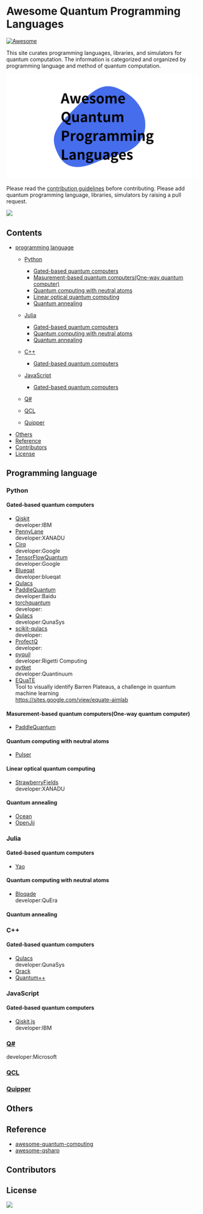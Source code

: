 # Awesome Quantum Programming Languages

[![Awesome](https://cdn.rawgit.com/sindresorhus/awesome/d7305f38d29fed78fa85652e3a63e154dd8e8829/media/badge.svg)](https://github.com/sindresorhus/awesome)

This site curates programming languages, libraries, and simulators for quantum computation. The information is categorized and organized by programming language and method of quantum computation.  

![logo](image/aqpl_logo4.png)  

Please read the [contribution guidelines](https://github.com/fuyu-quant/awesome-quantum-programming-languages/blob/main/contributing.md) before contributing. Please add quantum programming language, libraries, simulators by raising a pull request.


<a href="https://gitlab.com/nexa/nexa">
<img src="https://img.shields.io/badge/License-CC--0-blue.svg" /></a>

## Contents
* [programming language](#programming-language)
    * [Python](#Python)
        * [Gated-based quantum computers](#gated-based-quantum-computers)
        * [Masurement-based quantum computers(One-way quantum computer)](#masurement-based-quantum-computersone-way-quantum-computer)
        * [Quantum computing with neutral atoms](#quantum-computing-with-neutral-atoms)
        * [Linear optical quantum computing](#linear-optical-quantum-computing)
        * [Quantum annealing](#quantum-annealing)

    * [Julia](#Julia)
        * [Gated-based quantum computers](#gated-based-quantum-computers-1)
        * [Quantum computing with neutral atoms](#quantum-computing-with-neutral-atoms-1)
        * [Quantum annealing](#quantum-annealing-1)

    * [C++](#c)
        * [Gated-based quantum computers](#gated-based-quantum-computers-2)
    * [JavaScript](#javascript)
        * [Gated-based quantum computers](#gated-based-quantum-computers-3)
    * [Q#](#qhttpslearnmicrosoftcomen-gbazurequantumviewqsharp-preview)
    * [QCL](#qclhttptphtuwienacatoemerqclhtml)
    * [Quipper](#quipperhttpswwwmathstatdalcaselingerquipper)
* [Others](#others)
* [Reference](#reference)
* [Contributors](#contributors)
* [License](#license)


## Programming language


### Python
#### Gated-based quantum computers

- [Qiskit](https://qiskit.org/)  
developer:IBM
- [PennyLane](https://pennylane.ai/)  
developer:XANADU
- [Cirq](https://quantumai.google/cirq)  
developer:Google
- [TensorFlowQuantum](https://www.tensorflow.org/quantum)  
developer:Google
- [Blueqat](https://blueqat.readthedocs.io/en/latest/)  
developer:blueqat
- [Qulacs](http://docs.qulacs.org/en/latest/)
- [PaddleQuantum](https://qml.baidu.com/)  
developer:Baidu
- [torchquantum](https://github.com/mit-han-lab/torchquantum)  
developer:
- [Qulacs](http://docs.qulacs.org/en/latest/)  
developer:QunaSys
- [scikit-qulacs](https://qulacs-osaka.github.io/scikit-qulacs/index.html)  
developer:
- [ProfectQ](https://github.com/ProjectQ-Framework/ProjectQ)  
developer:
- [pyquil](https://github.com/rigetti/pyquil)  
developer:Rigetti Computing
- [pytket](https://cqcl.github.io/tket/pytket/api/index.html)  
developer:Quantinuum
- [EQuaTE](https://github.com/aimlab-koreauniv/EQuaTE)  
Tool to visually identify Barren Plateaus, a challenge in quantum machine learning  
https://sites.google.com/view/equate-aimlab



#### Masurement-based quantum computers(One-way quantum computer)
- [PaddleQuantum](https://qml.baidu.com/tutorials/measurement-based-quantum-computation/mbqc-quick-start-guide.html)

#### Quantum computing with neutral atoms
- [Pulser](https://pulser.readthedocs.io/en/stable/index.html)

#### Linear optical quantum computing
- [StrawberryFields](https://strawberryfields.ai/)  
developer:XANADU

#### Quantum annealing
- [Ocean](https://docs.ocean.dwavesys.com/en/stable/packages.html)
- [OpenJij](https://github.com/OpenJij/OpenJij)




### Julia

#### Gated-based quantum computers
- [Yao](https://yaoquantum.org/)

#### Quantum computing with neutral atoms
- [Bloqade](https://queracomputing.github.io/Bloqade.jl/dev/)  
developer:QuEra

#### Quantum annealing





### C++
#### Gated-based quantum computers
- [Qulacs](http://docs.qulacs.org/en/latest/)  
developer:QunaSys
- [Qrack](https://vm6502q.readthedocs.io/en/latest/)
- [Quantum++](https://github.com/softwareQinc/qpp)




### JavaScript
#### Gated-based quantum computers
- [Qiskit.js](https://github.com/qiskit-community/qiskit-js)  
developer:IBM




### [Q#](https://learn.microsoft.com/en-gb/azure/quantum/?view=qsharp-preview)  
developer:Microsoft


### [QCL](http://tph.tuwien.ac.at/~oemer/qcl.html)


### [Quipper](https://www.mathstat.dal.ca/~selinger/quipper/)



## Others



## Reference
- [awesome-quantum-computing](https://github.com/desireevl/awesome-quantum-computing#readme)
- [awesome-qsharp](https://github.com/ebraminio/awesome-qsharp#readme)



## Contributors



## License
<a href="https://gitlab.com/nexa/nexa">
<img src="https://img.shields.io/badge/License-CC--0-blue.svg" /></a>


